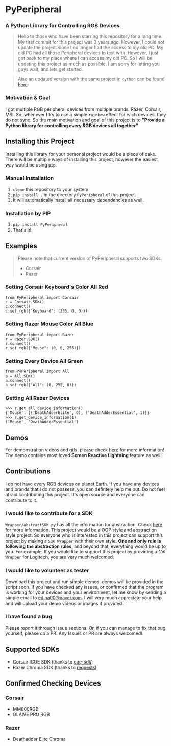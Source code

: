 # PyPeripheral  
### A Python Library for Controlling RGB Devices  
>Hello to those who have been starring this repository for a long time. My first commit for this project was 3 years ago. However, I could not update the project since I no longer had the access to my old PC. My old PC had all those Peripheral devices to test with. However, I just got back to my place where I can access my old PC. So I will be updating this project as much as possible. I am sorry for letting you guys wait, and lets get started.  

> Also an updated version with the same project in `cython` can be found [here](https://github.com/gooday2die/PyRGBDev)
  
### Motivation & Goal  
I got multiple RGB peripheral devices from multiple brands: Razer, Corsair, MSI. So, whenever I try to use a simple `rainbow` effect for each devices, they do not sync. So the main motivation and goal of this project is to **"Provide a Python library for controlling every RGB devices all together"**   
## Installing this Project  
Installing this library for your personal project would be a piece of cake. There will be multiple ways of installing this project, however the easiest way would be using `pip`. 
  
  ### Manual Installation
 1. `clone` this repository to your system  
 2. `pip install .` in the directory `PyPeripheral` of this project.  
 3. It will automatically install all necessary dependencies as well.  
  
  ### Installation by PIP
  1. `pip install PyPeripheral`
  2. That's it!
  
## Examples
> Please note that current version of PyPeripheral supports two SDKs.
> - Corsair
> - Razer

### Setting Corsair Keyboard's Color All Red

```
from PyPeripheral import Corsair
c = Corsair.SDK()
c.connect()
c.set_rgb({"Keyboard": (255, 0, 0)})
```

### Setting Razer Mouse Color All Blue
```
from PyPeripheral import Razer
r = Razer.SDK()
r.connect()
r.set_rgb({"Mouse": (0, 0, 255)})
```

### Setting Every Device All Green
```
from PyPeripheral import All
a = All.SDK()
a.connect()
a.set_rgb({"All": (0, 255, 0)})
```
### Getting All Razer Devices
```
>>> r.get_all_device_information()
{'Mouse': [('DeathAdderElite', 0), ('DeathAdderEssential', 1)]}
>>> r.get_device_information(1)
('Mouse', 'DeathAdderEssential')
```
## Demos
For demonstration videos and gifs, please check [here](https://github.com/gooday2die/PyPeripheral/tree/OOP_Version/Demos) for more information! The demo contains most loved **Screen Reactive Lightning** feature as well!
## Contributions  
I do not have every RGB devices on planet Earth. If you have any devices and brands that I do not possess, you can defintely help me out. Do not feel afraid contributing this project. It's open source and everyone can contribute to it.   
  
### I would like to contribute for a SDK  
`Wrapper/abstractSDK.py` has all the information for abstraction. Check [here](https://github.com/gooday2die/PyPeripheral/blob/OOP_Version/PyPeripheral/PyPeripheral/AbstractSDKClass.md) for more information. This project would be a OOP style and abstraction style project. So everyone who is interested in this project can support this project by making a `SDK Wrapper` with their own style. **One and only rule is following the abstraction rules**, and beyond that, everything would be up to you. For example, If you would like to support this project by providing a `SDK Wrapper` for Logitech, you are very much welcomed.  
  
### I would like to volunteer as tester  
Download this project and run simple demos. demos will be provided in the script soon. If you have checked any issues, or confirmed that the program is working for your devices and your environment, let me know by sending a simple email to edina00@naver.com. I will very much appreciate your help and will upload your demo videos or images if provided.  
### I have found a bug  
Please report it through issue sections. Or, if you can manage to fix that bug yourself, please do a PR. Any Issues or PR are always welcomed!

## Supported SDKs

- Corsair ICUE SDK (thanks to [cue-sdk](https://github.com/CorsairOfficial/cue-sdk))
- Razer Chroma SDK (thanks to [requests](https://github.com/psf/requests))

## Confirmed Checking Devices
### Corsair
- MM800RGB
- GLAIVE PRO RGB

### Razer
- Deathadder Elite Chroma

